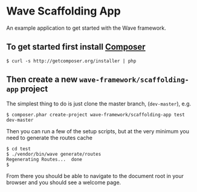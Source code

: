 Wave Scaffolding App
===============

An example application to get started with the Wave framework.

## To get started first install [Composer](http://getcomposer.org)

    $ curl -s http://getcomposer.org/installer | php

## Then create a new `wave-framework/scaffolding-app` project

The simplest thing to do is just clone the master branch, (`dev-master`), e.g.

    $ composer.phar create-project wave-framework/scaffolding-app test dev-master

Then you can run a few of the setup scripts, but at the very minimum you need to generate the routes cache

    $ cd test
    $ ./vendor/bin/wave generate/routes
    Regenerating Routes...  done
    $

From there you should be able to navigate to the document root in your browser and you should see a welcome page.

